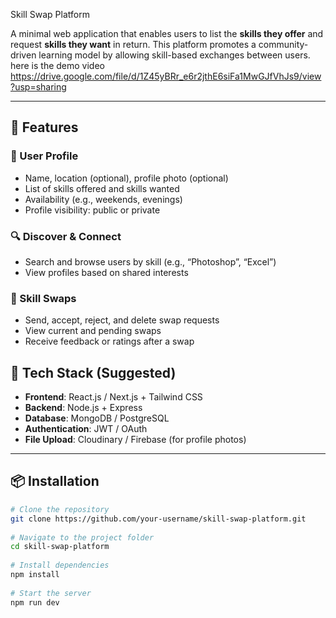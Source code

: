 Skill Swap Platform
 
A minimal web application that enables users to list the **skills they offer** and request **skills they want** in return. This platform promotes a community-driven learning model by allowing skill-based exchanges between users.
here is the demo video 
https://drive.google.com/file/d/1Z45yBRr_e6r2jthE6siFa1MwGJfVhJs9/view?usp=sharing
 
---
 
## 🚀 Features
 
### 👤 User Profile
- Name, location (optional), profile photo (optional)
- List of skills offered and skills wanted
- Availability (e.g., weekends, evenings)
- Profile visibility: public or private
 
### 🔍 Discover & Connect
- Search and browse users by skill (e.g., “Photoshop”, “Excel”)
- View profiles based on shared interests
 
### 🔄 Skill Swaps
- Send, accept, reject, and delete swap requests
- View current and pending swaps
- Receive feedback or ratings after a swap
 
## 🧰 Tech Stack (Suggested)
 
- **Frontend**: React.js / Next.js + Tailwind CSS
- **Backend**: Node.js + Express
- **Database**: MongoDB / PostgreSQL
- **Authentication**: JWT / OAuth
- **File Upload**: Cloudinary / Firebase (for profile photos)
 
---
 
## 📦 Installation
 
```bash
# Clone the repository
git clone https://github.com/your-username/skill-swap-platform.git
 
# Navigate to the project folder
cd skill-swap-platform
 
# Install dependencies
npm install
 
# Start the server
npm run dev


